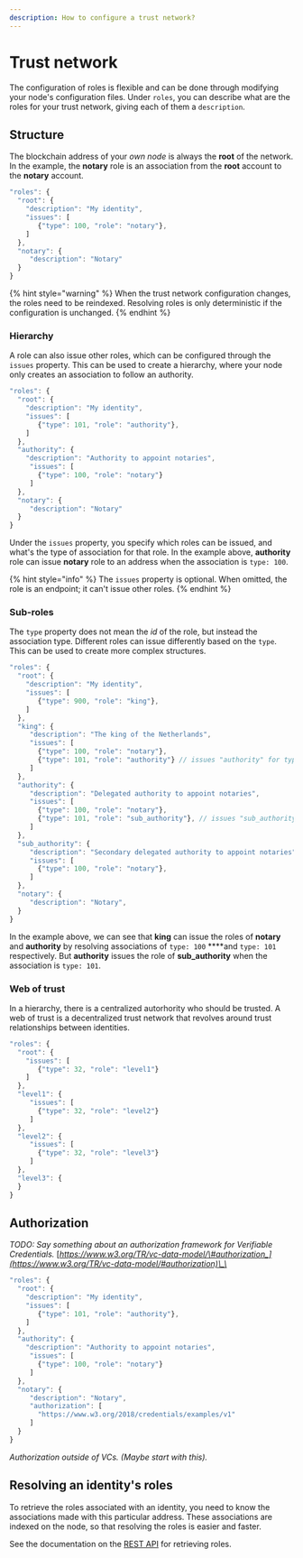 ```yaml
---
description: How to configure a trust network?
---
```


# Trust network

The configuration of roles is flexible and can be done through modifying your node's configuration files. Under `roles`, you can describe what are the roles for your trust network, giving each of them a `description`.

## Structure

The blockchain address of your _own node_ is always the **root** of the network. In the example, the **notary** role is an association from the **root** account to the **notary** account.

```javascript
"roles": {
  "root": {
    "description": "My identity",
    "issues": [
       {"type": 100, "role": "notary"},
    ]
  },
  "notary": {
     "description": "Notary"
  }
}
```

{% hint style="warning" %}
When the trust network configuration changes, the roles need to be reindexed. Resolving roles is only deterministic if the configuration is unchanged.
{% endhint %}

### Hierarchy

A role can also issue other roles, which can be configured through the `issues` property. This can be used to create a hierarchy, where your node only creates an association to follow an authority.

```javascript
"roles": {
  "root": {
    "description": "My identity",
    "issues": [
       {"type": 101, "role": "authority"},
    ]
  },
  "authority": {
    "description": "Authority to appoint notaries",
     "issues": [
       {"type": 100, "role": "notary"}
     ]
  },
  "notary": {
     "description": "Notary"
  }
}
```

Under the `issues` property, you specify which roles can be issued, and what's the type of association for that role. In the example above, **authority** role can issue **notary** role to an address when the association is `type: 100`. 

{% hint style="info" %}
The `issues` property is optional. When omitted, the role is an endpoint; it can't issue other roles.
{% endhint %}

### Sub-roles

The `type` property does not mean the _id_ of the role, but instead the association type. Different roles can issue differently based on the `type`. This can be used to create more complex structures.

```javascript
"roles": {
  "root": {
    "description": "My identity",
    "issues": [
       {"type": 900, "role": "king"},
    ]
  },
  "king": {
     "description": "The king of the Netherlands",
     "issues": [
       {"type": 100, "role": "notary"},
       {"type": 101, "role": "authority"} // issues "authority" for type 101
     ]
  },
  "authority": {
     "description": "Delegated authority to appoint notaries",
     "issues": [
       {"type": 100, "role": "notary"},
       {"type": 101, "role": "sub_authority"}, // issues "sub_authority" for type 101
     ]
  },
  "sub_authority": {
     "description": "Secondary delegated authority to appoint notaries",
     "issues": [
       {"type": 100, "role": "notary"},
     ]
  },
  "notary": {
     "description": "Notary",
  }
}
```

In the example above, we can see that **king** can issue the roles of **notary** and **authority** by resolving associations of `type: 100` ****and `type: 101` respectively. But **authority** issues the role of **sub\_authority** when the association is `type: 101`.

### Web of trust

In a hierarchy, there is a centralized autorhority who should be trusted. A web of trust is a decentralized trust network that revolves around trust relationships between identities.

```javascript
"roles": {
  "root": {
    "issues": [
       {"type": 32, "role": "level1"}
    ]
  },
  "level1": {
     "issues": [
       {"type": 32, "role": "level2"}
     ]
  },
  "level2": {
     "issues": [
       {"type": 32, "role": "level3"}
     ]
  },
  "level3": {
  }
}
```

## Authorization

_TODO: Say something about an authorization framework for Verifiable Credentials._ [_https://www.w3.org/TR/vc-data-model/\#authorization_](https://www.w3.org/TR/vc-data-model/#authorization)\_\_

```javascript
"roles": {
  "root": {
    "description": "My identity",
    "issues": [
       {"type": 101, "role": "authority"},
    ]
  },
  "authority": {
    "description": "Authority to appoint notaries",
     "issues": [
       {"type": 100, "role": "notary"}
     ]
  },
  "notary": {
     "description": "Notary",
     "authorization": [
       "https://www.w3.org/2018/credentials/examples/v1"
     ]
  }
}
```

_Authorization outside of VCs. \(Maybe start with this\)._

## Resolving an identity's roles

To retrieve the roles associated with an identity, you need to know the associations made with this particular address. These associations are indexed on the node, so that resolving the roles is easier and faster.

See the documentation on the [REST API](../rest-api.md) for retrieving roles.

